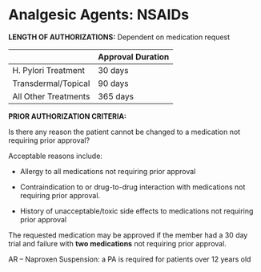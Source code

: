 # Analgesic Agents: NSAIDs

**LENGTH OF AUTHORIZATIONS:**  Dependent on medication request

|                       | Approval Duration  |
|-----------------------|--------------------|
| H. Pylori Treatment   | 30 days            |
| Transdermal/Topical   | 90 days            |
| All Other Treatments  | 365 days           |

**PRIOR AUTHORIZATION CRITERIA:**

Is there any reason the patient cannot be changed to a medication not requiring prior approval?

Acceptable reasons include:

- Allergy to all medications not requiring prior approval

- Contraindication to or drug-to-drug interaction with medications not requiring prior approval.

- History of unacceptable/toxic side effects to medications not requiring prior approval

The requested medication may be approved if the member had a 30 day trial and failure with **two medications** not requiring prior approval.

AR – Naproxen Suspension: a PA is required for patients over 12 years old
